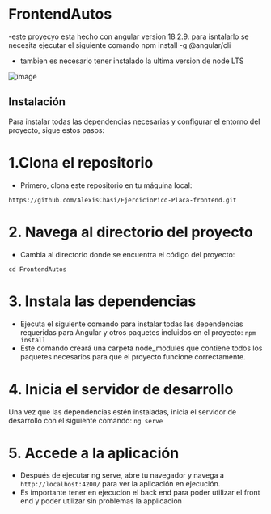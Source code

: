 # FrontendAutos

-este proyecyo esta hecho con angular version 18.2.9. para isntalarlo se necesita ejecutar el siguiente comando npm install -g @angular/cli     
- tambien  es necesario tener instalado la ultima version de node LTS
  
![image](https://github.com/user-attachments/assets/df0921d4-2443-4d8a-93dd-671901ed8a98)


## Instalación
Para instalar todas las dependencias necesarias y configurar el entorno del proyecto, sigue estos pasos:

# 1.Clona el repositorio
- Primero, clona este repositorio en tu máquina local:

`https://github.com/AlexisChasi/EjercicioPico-Placa-frontend.git`
# 2. Navega al directorio del proyecto
- Cambia al directorio donde se encuentra el código del proyecto:

`cd FrontendAutos`
# 3. Instala las dependencias
- Ejecuta el siguiente comando para instalar todas las dependencias requeridas para Angular y otros paquetes incluidos en el proyecto:
`npm install`
- Este comando creará una carpeta node_modules que contiene todos los paquetes necesarios para que el proyecto funcione correctamente.

# 4. Inicia el servidor de desarrollo
Una vez que las dependencias estén instaladas, inicia el servidor de desarrollo con el siguiente comando:
`ng serve`

# 5. Accede a la aplicación

- Después de ejecutar ng serve, abre tu navegador y navega a `http://localhost:4200/` para ver la aplicación en ejecución.
- Es importante tener en ejecucion el back end para poder utilizar el front end y poder utilizar sin problemas la applicacion



